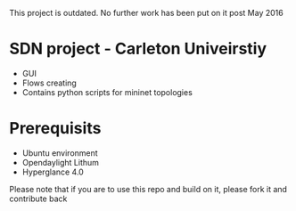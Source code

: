  This project is outdated. No further work has been put on it post May 2016
 
 SDN project - Carleton Univeirstiy 
================

* GUI
* Flows creating
* Contains python scripts for mininet topologies

Prerequisits 
===============

* Ubuntu environment
* Opendaylight Lithum
* Hyperglance 4.0


Please note that if you are to use this repo and build on it, please fork it and contribute back
